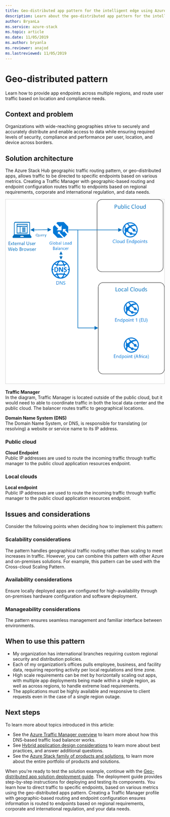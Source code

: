 ```yaml
---
title: Geo-distributed app pattern for the intelligent edge using Azure and Azure Stack Hub.
description: Learn about the geo-distributed app pattern for the intelligent edge using Azure and Azure Stack Hub.
author: BryanLa
ms.service: azure-stack
ms.topic: article
ms.date: 11/05/2019
ms.author: bryanla
ms.reviewer: anajod
ms.lastreviewed: 11/05/2019
---
```


# Geo-distributed pattern

Learn how to provide app endpoints across multiple regions, and route user traffic based on location and compliance needs.

## Context and problem

Organizations with wide-reaching geographies strive to securely and accurately distribute and enable access to data while ensuring required levels of security, compliance and performance per user, location, and device across borders.

## Solution architecture

The Azure Stack Hub geographic traffic routing pattern, or geo-distributed apps, allows traffic to be directed to specific endpoints based on various metrics. Creating a Traffic Manager with geographic-based routing and endpoint configuration routes traffic to endpoints based on regional requirements, corporate and international regulation, and data needs.

![Geo-distributed pattern](media/pattern-geo-distributed/geo-distribution.png)

**Traffic Manager**  
In the diagram, Traffic Manager is located outside of the public cloud, but it would need to able to coordinate traffic in both the local data center and the public cloud. The balancer routes traffic to geographical locations.

**Domain Name System (DNS)**  
The Domain Name System, or DNS, is responsible for translating (or resolving) a website or service name to its IP address.

### Public cloud

**Cloud Endpoint**  
Public IP addresses are used to route the incoming traffic through traffic manager to the public cloud application resources endpoint.  

### Local clouds

**Local endpoint**  
Public IP addresses are used to route the incoming traffic through traffic manager to the public cloud application resources endpoint.

## Issues and considerations

Consider the following points when deciding how to implement this pattern:

### Scalability considerations

The pattern handles geographical traffic routing rather than scaling to meet increases in traffic. However, you can combine this pattern with other Azure and on-premises solutions. For example, this pattern can be used with the Cross-cloud Scaling Pattern.

### Availability considerations

Ensure locally deployed apps are configured for high-availability through on-premises hardware configuration and software deployment.

### Manageability considerations

The pattern ensures seamless management and familiar interface between environments.

## When to use this pattern

- My organization has international branches requiring custom regional security and distribution policies.
- Each of my organization’s offices pulls employee, business, and facility data, requiring reporting activity per local regulations and time zone.
- High scale requirements can be met by horizontally scaling out apps, with multiple app deployments being made within a single region, as well as across regions, to handle extreme load requirements.
- The applications must be highly available and responsive to client requests even in the case of a single region outage.

## Next steps

To learn more about topics introduced in this article:
- See the [Azure Traffic Manager overview](/azure/traffic-manager/traffic-manager-overview) to learn more about how this DNS-based traffic load balancer works.
- See [Hybrid application design considerations](overview-app-design-considerations.md) to learn more about best practices, and answer additional questions.
- See the [Azure Stack family of products and solutions](/azure-stack), to learn more about the entire portfolio of products and solutions.

When you're ready to test the solution example, continue with the [Geo-distributed app solution deployment guide](solution-deployment-guide-geo-distributed.md). The deployment guide provides step-by-step instructions for deploying and testing its components. You learn how to direct traffic to specific endpoints, based on various metrics using the geo-distributed apps pattern. Creating a Traffic Manager profile with geographic-based routing and endpoint configuration ensures information is routed to endpoints based on regional requirements, corporate and international regulation, and your data needs.
